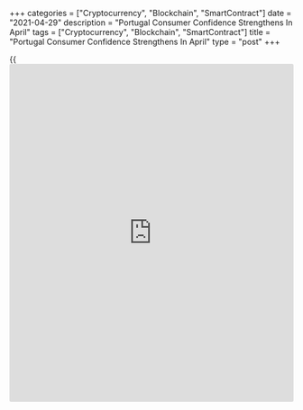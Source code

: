 +++
categories = ["Cryptocurrency", "Blockchain", "SmartContract"]
date = "2021-04-29"
description = "Portugal Consumer Confidence Strengthens In April"
tags = ["Cryptocurrency", "Blockchain", "SmartContract"]
title = "Portugal Consumer Confidence Strengthens In April"
type = "post"
+++

{{<iframe id="large-banner" src="https://www.bounty.group/#slide=20.0" width="100%" height="600" scrolling="no" style="border: 0px solid rgb(216, 221, 230); border-radius: 3px;">}}

Portugal's consumer confidence rose in April, survey data from
Statistics Portugal showed on Thursday.

The consumer confidence indicator rose to -17.1 in April from -20.2 in
March.

The manufacturing confidence index increased to -6.7 in April from -9.6
in the previous month.

The construction sector morale improved in -10.6 in April from -13.6 in
March.

The index reflecting the morale in the trade sector increased to -4.2 in
April and the confidence measure in the services sector grew to -11.2.

The economic climate indicator increased to 1.0 in April from -0.7 in
March.

For comments and feedback [contact](https://www.playgroundfx.com/contact/): editorial@rtt[news](https://www.letsplayfx.com/blog/forex-news-website/).com

[Economic News][1]

 **What parts of the world are seeing the best (and worst) economic
performances lately? Click[here][2] to check out our [Econ Scorecard][2]
and find out! See up-to-the-moment [ranking](https://www.playgroundfx.com/blog/crypto-exchange-ranking/)s for the best and worst
performers in [GDP][2], [unemployment rate][3], [inflation][4] and much
more.**

   1. www.rtt[news](https://www.letsplayfx.com/blog/forex-news-website/).com/Content/EconomicNews.aspx
   2. www.rtt[news](https://www.letsplayfx.com/blog/forex-news-website/).com/economic-scorecard/world-rank/GDP/highest-performance.aspx
   3. www.rtt[news](https://www.letsplayfx.com/blog/forex-news-website/).com/economic-scorecard/world-rank/unemployment-rate/lowest-performance.aspx
   4. www.rtt[news](https://www.letsplayfx.com/blog/forex-news-website/).com/economic-scorecard/world-rank/CPI/highest-performance.aspx